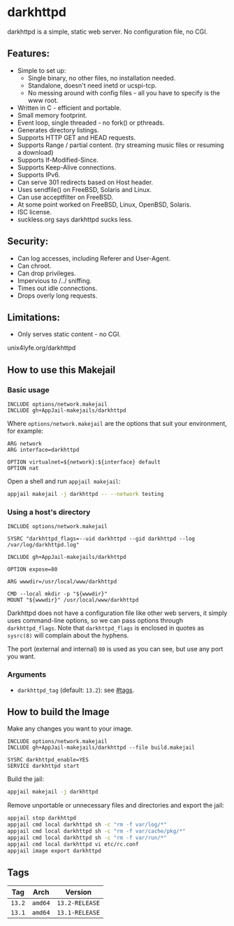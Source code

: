 # darkhttpd

darkhttpd is a simple, static web server. No configuration file, no CGI.

## Features:

* Simple to set up:
  - Single binary, no other files, no installation needed.
  - Standalone, doesn't need inetd or ucspi-tcp.
  - No messing around with config files - all you have to specify is the www root.
* Written in C - efficient and portable.
* Small memory footprint.
* Event loop, single threaded - no fork() or pthreads.
* Generates directory listings.
* Supports HTTP GET and HEAD requests.
* Supports Range / partial content. (try streaming music files or resuming a download)
* Supports If-Modified-Since.
* Supports Keep-Alive connections.
* Supports IPv6.
* Can serve 301 redirects based on Host header.
* Uses sendfile() on FreeBSD, Solaris and Linux.
* Can use acceptfilter on FreeBSD.
* At some point worked on FreeBSD, Linux, OpenBSD, Solaris.
* ISC license.
* suckless.org says darkhttpd sucks less.

## Security:

* Can log accesses, including Referer and User-Agent.
* Can chroot.
* Can drop privileges.
* Impervious to /../ sniffing.
* Times out idle connections.
* Drops overly long requests.

## Limitations:

* Only serves static content - no CGI.

unix4lyfe.org/darkhttpd

## How to use this Makejail

### Basic usage

```
INCLUDE options/network.makejail
INCLUDE gh+AppJail-makejails/darkhttpd
```

Where `options/network.makejail` are the options that suit your environment, for example:

```
ARG network
ARG interface=darkhttpd

OPTION virtualnet=${network}:${interface} default
OPTION nat
```

Open a shell and run `appjail makejail`:

```sh
appjail makejail -j darkhttpd -- --network testing
```

### Using a host's directory

```
INCLUDE options/network.makejail

SYSRC "darkhttpd_flags=--uid darkhttpd --gid darkhttpd --log /var/log/darkhttpd.log"

INCLUDE gh+AppJail-makejails/darkhttpd

OPTION expose=80

ARG wwwdir=/usr/local/www/darkhttpd

CMD --local mkdir -p "${wwwdir}"
MOUNT "${wwwdir}" /usr/local/www/darkhttpd
```

Darkhttpd does not have a configuration file like other web servers, it simply uses command-line options, so we can pass options through `darkhttpd_flags`. Note that `darkhttpd_flags` is enclosed in quotes as `sysrc(8)` will complain about the hyphens.

The port (external and internal) `80` is used as you can see, but use any port you want.

### Arguments

* `darkhttpd_tag` (default: `13.2`): see [#tags](#tags).

## How to build the Image

Make any changes you want to your image.

```
INCLUDE options/network.makejail
INCLUDE gh+AppJail-makejails/darkhttpd --file build.makejail

SYSRC darkhttpd_enable=YES
SERVICE darkhttpd start
```

Build the jail:

```sh
appjail makejail -j darkhttpd
```

Remove unportable or unnecessary files and directories and export the jail:

```sh
appjail stop darkhttpd
appjail cmd local darkhttpd sh -c "rm -f var/log/*"
appjail cmd local darkhttpd sh -c "rm -f var/cache/pkg/*"
appjail cmd local darkhttpd sh -c "rm -f var/run/*"
appjail cmd local darkhttpd vi etc/rc.conf
appjail image export darkhttpd
```

## Tags

| Tag    | Arch    | Version        |
| ------ | ------- | -------------- |
| `13.2` | `amd64` | `13.2-RELEASE` |
| `13.1` | `amd64` | `13.1-RELEASE` |
